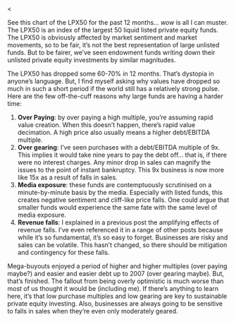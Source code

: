 <<p>See this chart of the LPX50 for the past 12 months&#8230; <em>wow</em> is all I can muster. The LPX50 is an index of the largest 50 liquid listed private equity funds. The LPX50 is obviously affected by market sentiment and market movements, so to be fair, it&#8217;s not the best representation of large unlisted funds. But to be fairer, we&#8217;ve seen endowment funds writing down their unlisted private equity investments by similar magnitudes.</p><p>The LPX50 has dropped some 60-70% in 12 months. That&#8217;s dystopia in anyone&#8217;s language. But, I find myself asking why values have dropped so much in such a short period if the world still has a relatively strong pulse. Here are the few off-the-cuff reasons why large funds are having a harder time:</p><ol><li><strong>Over Paying</strong>: by over paying a high multiple, you&#8217;re assuming rapid value creation. When this doesn&#8217;t happen, there&#8217;s rapid value decimation. A high price also usually means a higher debt/EBITDA multiple.</li><li><strong>Over gearing</strong>: I&#8217;ve seen purchases with a debt/EBITDA multiple of 9x. This implies it would take nine years to pay the debt off&#8230; that is, if there were no interest charges. Any minor drop in sales can magnify the issues to the point of instant bankruptcy. This 9x business is now more like 15x as a result of falls in sales.</li><li><strong>Media exposure</strong>: these funds are contemptuously scrutinised on a minute-by-minute basis by the media. Especially with listed funds, this creates negative sentiment and cliff-like price falls. One could argue that smaller funds would experience the same fate with the same level of media exposure.</li><li><strong>Revenue falls</strong>: I explained in a previous post the amplifying effects of revenue falls. I&#8217;ve even referenced it in a range of other posts because while it&#8217;s so fundamental, it&#8217;s so easy to forget. Businesses are risky and sales can be volatile. This hasn&#8217;t changed, so there should be mitigation and contingency for these falls.</li></ol><p>Mega-buyouts enjoyed a period of higher and higher multiples (over paying maybe?) and easier and easier debt up to 2007 (over gearing maybe). But, that&#8217;s finished. The fallout from being overly optimistic is much worse than most of us thought it would be (including me). If there&#8217;s anything to learn here, it&#8217;s that low purchase multiples and low gearing are key to sustainable private equity investing. Also, businesses are always going to be sensitive to falls in sales when they&#8217;re even only moderately geared.</p>
